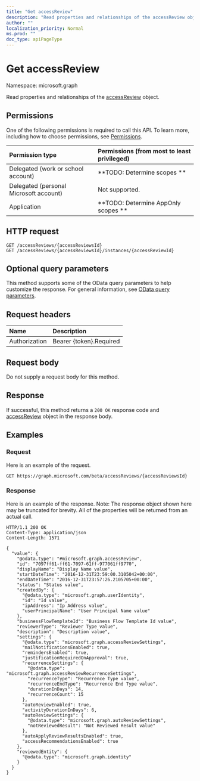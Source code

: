 ```yaml
---
title: "Get accessReview"
description: "Read properties and relationships of the accessReview object."
author: ""
localization_priority: Normal
ms.prod: ""
doc_type: apiPageType
---
```


# Get accessReview

Namespace: microsoft.graph

Read properties and relationships of the [accessReview](../resources/accessreview.md) object.

## Permissions
One of the following permissions is required to call this API. To learn more, including how to choose permissions, see [Permissions](/concepts/permissions-reference.md).

|Permission type|Permissions (from most to least privileged)|
|:---|:---|
|Delegated (work or school account)|**TODO: Determine scopes **|
|Delegated (personal Microsoft account)|Not supported.|
|Application|**TODO: Determine AppOnly scopes **|

## HTTP request
<!-- {
  "blockType": "ignored"
}
-->
``` http
GET /accessReviews/{accessReviewsId}
GET /accessReviews/{accessReviewsId}/instances/{accessReviewId}
```

## Optional query parameters
This method supports some of the OData query parameters to help customize the response. For general information, see [OData query parameters](/graph/query-parameters).

## Request headers
|Name|Description|
|:---|:---|
|Authorization|Bearer {token}.Required|

## Request body
Do not supply a request body for this method.

## Response
If successful, this method returns a `200 OK` response code and [accessReview](../resources/accessreview.md) object in the response body.

## Examples

### Request
Here is an example of the request.
<!-- {
  "blockType": "request",
  "name": "get_accessreview"
}
-->
``` http
GET https://graph.microsoft.com/beta/accessReviews/{accessReviewsId}
```

### Response
Here is an example of the response. Note: The response object shown here may be truncated for brevity. All of the properties will be returned from an actual call.
<!-- {
  "blockType": "response",
  "truncated": true,
  "@odata.type": "microsoft.graph.accessReview"
}
-->
``` http
HTTP/1.1 200 OK
Content-Type: application/json
Content-Length: 1571

{
  "value": {
    "@odata.type": "#microsoft.graph.accessReview",
    "id": "7097ff61-ff61-7097-61ff-977061ff9770",
    "displayName": "Display Name value",
    "startDateTime": "2016-12-31T23:59:00.3105042+00:00",
    "endDateTime": "2016-12-31T23:57:26.2105705+00:00",
    "status": "Status value",
    "createdBy": {
      "@odata.type": "microsoft.graph.userIdentity",
      "id": "Id value",
      "ipAddress": "Ip Address value",
      "userPrincipalName": "User Principal Name value"
    },
    "businessFlowTemplateId": "Business Flow Template Id value",
    "reviewerType": "Reviewer Type value",
    "description": "Description value",
    "settings": {
      "@odata.type": "microsoft.graph.accessReviewSettings",
      "mailNotificationsEnabled": true,
      "remindersEnabled": true,
      "justificationRequiredOnApproval": true,
      "recurrenceSettings": {
        "@odata.type": "microsoft.graph.accessReviewRecurrenceSettings",
        "recurrenceType": "Recurrence Type value",
        "recurrenceEndType": "Recurrence End Type value",
        "durationInDays": 14,
        "recurrenceCount": 15
      },
      "autoReviewEnabled": true,
      "activityDurationInDays": 6,
      "autoReviewSettings": {
        "@odata.type": "microsoft.graph.autoReviewSettings",
        "notReviewedResult": "Not Reviewed Result value"
      },
      "autoApplyReviewResultsEnabled": true,
      "accessRecommendationsEnabled": true
    },
    "reviewedEntity": {
      "@odata.type": "microsoft.graph.identity"
    }
  }
}
```

